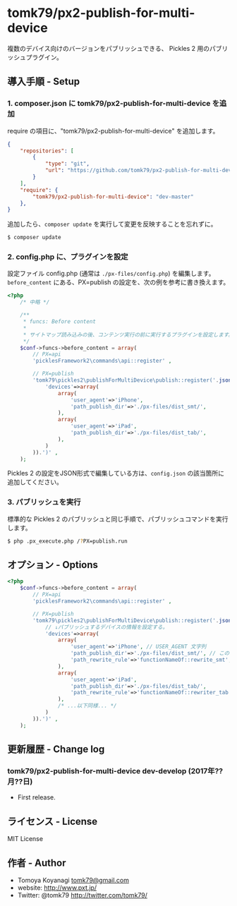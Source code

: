 # tomk79/px2-publish-for-multi-device

複数のデバイス向けのバージョンをパブリッシュできる、 Pickles 2 用のパブリッシュプラグイン。


## 導入手順 - Setup

### 1. composer.json に tomk79/px2-publish-for-multi-device を追加

require の項目に、"tomk79/px2-publish-for-multi-device" を追加します。

```json
{
	"repositories": [
		{
			"type": "git",
			"url": "https://github.com/tomk79/px2-publish-for-multi-device.git"
		}
	],
	"require": {
		"tomk79/px2-publish-for-multi-device": "dev-master"
	},
}
```


追加したら、`composer update` を実行して変更を反映することを忘れずに。

```bash
$ composer update
```


### 2. config.php に、プラグインを設定

設定ファイル config.php (通常は `./px-files/config.php`) を編集します。
`before_content` にある、PX=publish の設定を、次の例を参考に書き換えます。

```php
<?php
	/* 中略 */

	/**
	 * funcs: Before content
	 *
	 * サイトマップ読み込みの後、コンテンツ実行の前に実行するプラグインを設定します。
	 */
	$conf->funcs->before_content = array(
		// PX=api
		'picklesFramework2\commands\api::register' ,

		// PX=publish
		'tomk79\pickles2\publishForMultiDevice\publish::register('.json_encode(array(
			'devices'=>array(
				array(
					'user_agent'=>'iPhone',
					'path_publish_dir'=>'./px-files/dist_smt/',
				),
				array(
					'user_agent'=>'iPad',
					'path_publish_dir'=>'./px-files/dist_tab/',
				),
			)
		)).')' ,
	);
```

Pickles 2 の設定をJSON形式で編集している方は、`config.json` の該当箇所に追加してください。

### 3. パブリッシュを実行

標準的な Pickles 2 のパブリッシュと同じ手順で、パブリッシュコマンドを実行します。

```bash
$ php .px_execute.php /?PX=publish.run
```


## オプション - Options

```php
<?php
	$conf->funcs->before_content = array(
		// PX=api
		'picklesFramework2\commands\api::register' ,

		// PX=publish
		'tomk79\pickles2\publishForMultiDevice\publish::register('.json_encode(array(
			// ↓パブリッシュするデバイスの情報を設定する。
			'devices'=>array(
				array(
					'user_agent'=>'iPhone', // USER_AGENT 文字列
					'path_publish_dir'=>'./px-files/dist_smt/', // このデバイス向けのパブリッシュ先ディレクトリ
					'path_rewrite_rule'=>'functionNameOf::rewrite_smt', // パスの書き換えロジック
				),
				array(
					'user_agent'=>'iPad',
					'path_publish_dir'=>'./px-files/dist_tab/',
					'path_rewrite_rule'=>'functionNameOf::rewriter_tab',
				),
				/* ...以下同様... */
			)
		)).')' ,
	);
```


## 更新履歴 - Change log

### tomk79/px2-publish-for-multi-device dev-develop (2017年??月??日)

- First release.


## ライセンス - License

MIT License


## 作者 - Author

- Tomoya Koyanagi <tomk79@gmail.com>
- website: <http://www.pxt.jp/>
- Twitter: @tomk79 <http://twitter.com/tomk79/>
